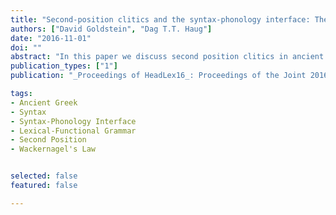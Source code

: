 ```yaml
---
title: "Second-position clitics and the syntax-phonology interface: The case of ancient Greek"
authors: ["David Goldstein", "Dag T.T. Haug"]
date: "2016-11-01"
doi: ""
abstract: "In this paper we discuss second position clitics in ancient Greek, which show a remarkable ability to break up syntactic constituents. We argue against attempts to capture such data in terms of a mismatch between c-structure yield and surface string and instead propose to enrich c-structure by using a multiple context free grammar with explicit yield functions rather than an ordinary CFG."
publication_types: ["1"]
publication: "_Proceedings of HeadLex16_: Proceedings of the Joint 2016 Conference on Head-driven Phrase Structure Grammar and Lexical Functional Grammar"

tags:
- Ancient Greek
- Syntax
- Syntax-Phonology Interface
- Lexical-Functional Grammar
- Second Position
- Wackernagel's Law


selected: false
featured: false

---
```

